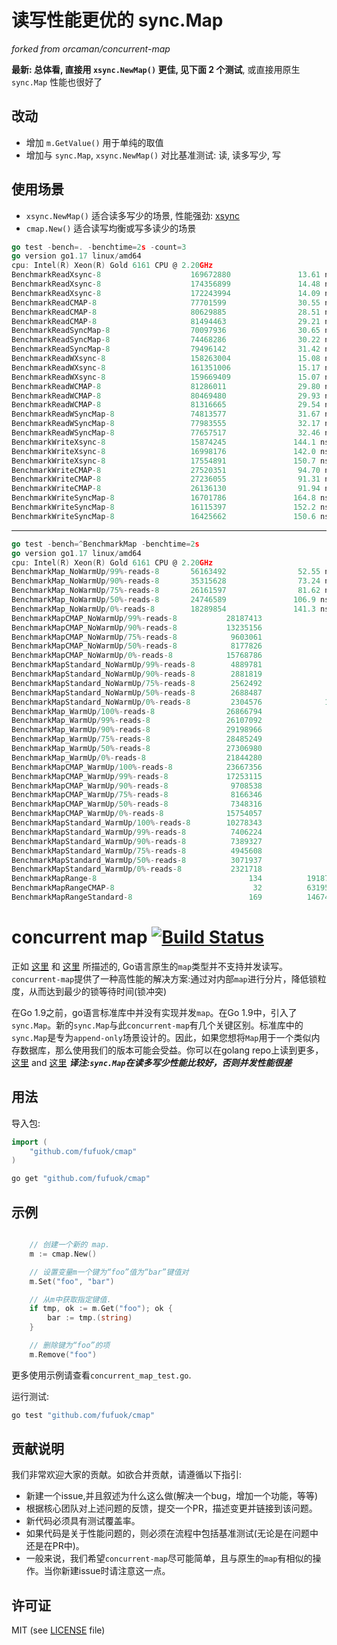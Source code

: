 # 读写性能更优的 sync.Map

*forked from orcaman/concurrent-map*

**最新: 总体看, 直接用 `xsync.NewMap()` 更佳, 见下面 2 个测试**, 或直接用原生 `sync.Map` 性能也很好了

## 改动

- 增加 `m.GetValue()` 用于单纯的取值
- 增加与 `sync.Map`, `xsync.NewMap()` 对比基准测试: 读, 读多写少, 写

## 使用场景

- `xsync.NewMap()` 适合读多写少的场景, 性能强劲: [xsync](https://github.com/puzpuzpuz/xsync)
- `cmap.New()` 适合读写均衡或写多读少的场景

```go
go test -bench=. -benchtime=2s -count=3
go version go1.17 linux/amd64
cpu: Intel(R) Xeon(R) Gold 6161 CPU @ 2.20GHz
BenchmarkReadXsync-8                    169672880               13.61 ns/op            0 B/op          0 allocs/op
BenchmarkReadXsync-8                    174356899               14.48 ns/op            0 B/op          0 allocs/op
BenchmarkReadXsync-8                    172243994               14.09 ns/op            0 B/op          0 allocs/op
BenchmarkReadCMAP-8                     77701599                30.55 ns/op            0 B/op          0 allocs/op
BenchmarkReadCMAP-8                     80629885                28.51 ns/op            0 B/op          0 allocs/op
BenchmarkReadCMAP-8                     81494463                29.21 ns/op            0 B/op          0 allocs/op
BenchmarkReadSyncMap-8                  70097936                30.65 ns/op            0 B/op          0 allocs/op
BenchmarkReadSyncMap-8                  74468286                30.22 ns/op            0 B/op          0 allocs/op
BenchmarkReadSyncMap-8                  79496142                31.42 ns/op            0 B/op          0 allocs/op
BenchmarkReadWXsync-8                   158263004               15.08 ns/op            0 B/op          0 allocs/op
BenchmarkReadWXsync-8                   161351006               15.17 ns/op            0 B/op          0 allocs/op
BenchmarkReadWXsync-8                   159669409               15.07 ns/op            0 B/op          0 allocs/op
BenchmarkReadWCMAP-8                    81286011                29.80 ns/op            0 B/op          0 allocs/op
BenchmarkReadWCMAP-8                    80469480                29.93 ns/op            0 B/op          0 allocs/op
BenchmarkReadWCMAP-8                    81316665                29.54 ns/op            0 B/op          0 allocs/op
BenchmarkReadWSyncMap-8                 74813577                31.67 ns/op            0 B/op          0 allocs/op
BenchmarkReadWSyncMap-8                 77983555                32.17 ns/op            0 B/op          0 allocs/op
BenchmarkReadWSyncMap-8                 77657517                32.46 ns/op            0 B/op          0 allocs/op
BenchmarkWriteXsync-8                   15874245               144.1 ns/op            48 B/op          3 allocs/op
BenchmarkWriteXsync-8                   16998176               142.0 ns/op            48 B/op          3 allocs/op
BenchmarkWriteXsync-8                   17554891               150.7 ns/op            48 B/op          3 allocs/op
BenchmarkWriteCMAP-8                    27520351                94.70 ns/op           16 B/op          1 allocs/op
BenchmarkWriteCMAP-8                    27236055                91.31 ns/op           16 B/op          1 allocs/op
BenchmarkWriteCMAP-8                    26136130                91.94 ns/op           16 B/op          1 allocs/op
BenchmarkWriteSyncMap-8                 16701786               164.8 ns/op            32 B/op          2 allocs/op
BenchmarkWriteSyncMap-8                 16115397               152.2 ns/op            32 B/op          2 allocs/op
BenchmarkWriteSyncMap-8                 16425662               150.6 ns/op            32 B/op          2 allocs/op
```

------

```go
go test -bench=^BenchmarkMap -benchtime=2s
go version go1.17 linux/amd64
cpu: Intel(R) Xeon(R) Gold 6161 CPU @ 2.20GHz
BenchmarkMap_NoWarmUp/99%-reads-8       56163492                52.55 ns/op
BenchmarkMap_NoWarmUp/90%-reads-8       35315628                73.24 ns/op
BenchmarkMap_NoWarmUp/75%-reads-8       26161597                81.62 ns/op
BenchmarkMap_NoWarmUp/50%-reads-8       24746589               106.9 ns/op
BenchmarkMap_NoWarmUp/0%-reads-8        18289854               141.3 ns/op
BenchmarkMapCMAP_NoWarmUp/99%-reads-8           28187413                93.63 ns/op
BenchmarkMapCMAP_NoWarmUp/90%-reads-8           13235156               202.7 ns/op
BenchmarkMapCMAP_NoWarmUp/75%-reads-8            9603061               262.1 ns/op
BenchmarkMapCMAP_NoWarmUp/50%-reads-8            8177826               307.7 ns/op
BenchmarkMapCMAP_NoWarmUp/0%-reads-8            15768786               147.7 ns/op
BenchmarkMapStandard_NoWarmUp/99%-reads-8        4889781               649.5 ns/op
BenchmarkMapStandard_NoWarmUp/90%-reads-8        2881819               848.7 ns/op
BenchmarkMapStandard_NoWarmUp/75%-reads-8        2562492               959.4 ns/op
BenchmarkMapStandard_NoWarmUp/50%-reads-8        2688487               929.0 ns/op
BenchmarkMapStandard_NoWarmUp/0%-reads-8         2304576              1045 ns/op
BenchmarkMap_WarmUp/100%-reads-8                26866794                92.23 ns/op
BenchmarkMap_WarmUp/99%-reads-8                 26107092                88.13 ns/op
BenchmarkMap_WarmUp/90%-reads-8                 29198966                80.35 ns/op
BenchmarkMap_WarmUp/75%-reads-8                 28485249                80.61 ns/op
BenchmarkMap_WarmUp/50%-reads-8                 27306980                83.98 ns/op
BenchmarkMap_WarmUp/0%-reads-8                  21844280               113.1 ns/op
BenchmarkMapCMAP_WarmUp/100%-reads-8            23667356                95.94 ns/op
BenchmarkMapCMAP_WarmUp/99%-reads-8             17253115               138.5 ns/op
BenchmarkMapCMAP_WarmUp/90%-reads-8              9708538               231.9 ns/op
BenchmarkMapCMAP_WarmUp/75%-reads-8              8166346               280.1 ns/op
BenchmarkMapCMAP_WarmUp/50%-reads-8              7348316               315.0 ns/op
BenchmarkMapCMAP_WarmUp/0%-reads-8              15754057               129.3 ns/op
BenchmarkMapStandard_WarmUp/100%-reads-8        10278343               197.9 ns/op
BenchmarkMapStandard_WarmUp/99%-reads-8          7406224               272.3 ns/op
BenchmarkMapStandard_WarmUp/90%-reads-8          7389327               273.5 ns/op
BenchmarkMapStandard_WarmUp/75%-reads-8          4945608               436.3 ns/op
BenchmarkMapStandard_WarmUp/50%-reads-8          3071937               792.5 ns/op
BenchmarkMapStandard_WarmUp/0%-reads-8           2321718               903.5 ns/op
BenchmarkMapRange-8                                  134          19187676 ns/op
BenchmarkMapRangeCMAP-8                               32          63195121 ns/op
BenchmarkMapRangeStandard-8                          169          14674270 ns/op
```

# concurrent map [![Build Status](https://travis-ci.com/orcaman/concurrent-map.svg?branch=master)](https://travis-ci.com/orcaman/concurrent-map)

正如 [这里](http://golang.org/doc/faq#atomic_maps) 和 [这里](http://blog.golang.org/go-maps-in-action) 所描述的, Go语言原生的`map`类型并不支持并发读写。`concurrent-map`提供了一种高性能的解决方案:通过对内部`map`进行分片，降低锁粒度，从而达到最少的锁等待时间(锁冲突)

在Go 1.9之前，go语言标准库中并没有实现并发`map`。在Go 1.9中，引入了`sync.Map`。新的`sync.Map`与此`concurrent-map`有几个关键区别。标准库中的`sync.Map`是专为`append-only`场景设计的。因此，如果您想将`Map`用于一个类似内存数据库，那么使用我们的版本可能会受益。你可以在golang repo上读到更多，[这里](https://github.com/golang/go/issues/21035) and [这里](https://stackoverflow.com/questions/11063473/map-with-concurrent-access)
***译注:`sync.Map`在读多写少性能比较好，否则并发性能很差***

## 用法

导入包:

```go
import (
	"github.com/fufuok/cmap"
)

```

```bash
go get "github.com/fufuok/cmap"
```

## 示例

```go

	// 创建一个新的 map.
	m := cmap.New()

	// 设置变量m一个键为“foo”值为“bar”键值对
	m.Set("foo", "bar")

	// 从m中获取指定键值.
	if tmp, ok := m.Get("foo"); ok {
		bar := tmp.(string)
	}

	// 删除键为“foo”的项
	m.Remove("foo")

```

更多使用示例请查看`concurrent_map_test.go`.

运行测试:

```bash
go test "github.com/fufuok/cmap"
```

## 贡献说明

我们非常欢迎大家的贡献。如欲合并贡献，请遵循以下指引:
- 新建一个issue,并且叙述为什么这么做(解决一个bug，增加一个功能，等等)
- 根据核心团队对上述问题的反馈，提交一个PR，描述变更并链接到该问题。
- 新代码必须具有测试覆盖率。
- 如果代码是关于性能问题的，则必须在流程中包括基准测试(无论是在问题中还是在PR中)。
- 一般来说，我们希望`concurrent-map`尽可能简单，且与原生的`map`有相似的操作。当你新建issue时请注意这一点。

## 许可证
MIT (see [LICENSE](https://github.com/orcaman/concurrent-map/blob/master/LICENSE) file)

